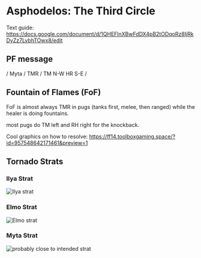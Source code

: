 # Asphodelos: The Third Circle
Text guide: https://docs.google.com/document/d/1QHEFlnXBwFdDX4pB2tODqoRz8IjRkDyZz7LvbhTOwx8/edit
## PF message
/ Myta / TMR / TM N-W HR S-E /
## Fountain of Flames (FoF)
FoF is almost always TMR in pugs (tanks first, melee, then ranged) while the healer is doing fountains.

most pugs do TM left and RH right for the knockback.

Cool graphics on how to resolve:
https://ff14.toolboxgaming.space/?id=957548642171461&preview=1

## Tornado Strats
### Ilya Strat
![Ilya strat](https://media.discordapp.net/attachments/448209053743579186/929907953883045969/SAVE_20220109_054527.png?width=770&height=468)
### Elmo Strat
![Elmo strat](https://i.imgur.com/NKmmP6x.png)
### Myta Strat
![probably close to intended strat](https://i.imgur.com/HrERFbI.png)
